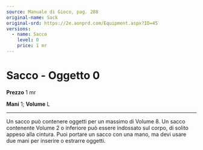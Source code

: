 ```yaml
---
source: Manuale di Gioco, pag. 288
original-name: Sack
original-srd: https://2e.aonprd.com/Equipment.aspx?ID=45
versions:
  - name: Sacco
    level: 0
    price: 1 mr
---
```


# Sacco - Oggetto 0

**Prezzo** 1 mr

**Mani** 1; **Volume** L

---

Un sacco può contenere oggetti per un massimo di Volume 8. Un sacco contenente
Volume 2 o inferiore può essere indossato sul corpo, di solito appeso alla
cintura. Puoi portare un sacco con una mano, ma devi usare due mani per inserire
o estrarre oggetti.
